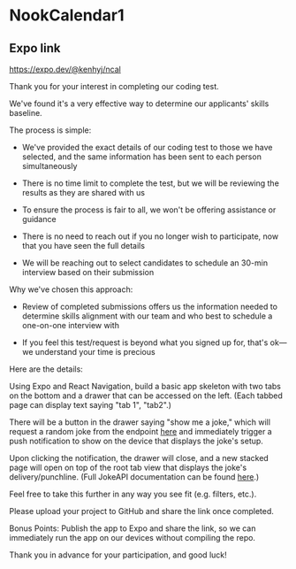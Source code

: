 # NookCalendar1

## Expo link
https://expo.dev/@kenhyj/ncal

Thank you for your interest in completing our coding test. 

We've found it's a very effective way to determine our applicants' skills baseline.


The process is simple: 

- We've provided the exact details of our coding test to those we have selected, and the same information has been sent to each person simultaneously

- There is no time limit to complete the test, but we will be reviewing the results as they are shared with us

- To ensure the process is fair to all, we won't be offering assistance or guidance

- There is no need to reach out if you no longer wish to participate, now that you have seen the full details
- We will be reaching out to select candidates to schedule an 30-min interview based on their submission


Why we've chosen this approach:

- Review of completed submissions offers us the information needed to determine skills alignment with our team and who best to schedule a one-on-one interview with

- If you feel this test/request is beyond what you signed up for, that's ok—we understand your time is precious


Here are the details:

Using Expo and React Navigation, build a basic app skeleton with two tabs on the bottom and a drawer that can be accessed on the left. (Each tabbed page can display text saying "tab 1", "tab2".)

There will be a button in the drawer saying "show me a joke," which will request a random joke from the endpoint [here](https://v2.jokeapi.dev/joke/Any) and immediately trigger a push notification to show on the device that displays the joke's setup. 

Upon clicking the notification, the drawer will close, and a new stacked page will open on top of the root tab view that displays the joke's delivery/punchline. (Full JokeAPI documentation can be found [here](https://sv443.net/jokeapi/v2/).)

Feel free to take this further in any way you see fit (e.g. filters, etc.).

Please upload your project to GitHub and share the link once completed. 


Bonus Points: Publish the app to Expo and share the link, so we can immediately run the app on our devices without compiling the repo.


Thank you in advance for your participation, and good luck!
